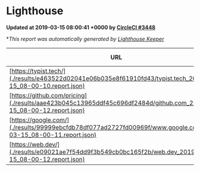 
# Lighthouse

**Updated at 2019-03-15 08:00:41 +0000 by [CircleCI #3448](https://circleci.com/gh/ItinerisLtd/lighthouse-keeper-example/3448)**

**This report was automatically generated by [Lighthouse Keeper](https://github.com/itinerisltd/lighthouse-keeper)*

| URL | Performance | Accessibility | Best Practices | SEO | PWA | Updated At |
| --- | --- | --- | --- | --- | --- | --- |
| [https://typist.tech/](./results/e463522d02041e06b035e8f61910fd43/typist.tech_2019-03-15_08-00-10.report.json) | 1 |  |  |  |  | 2019-03-15T08:00:10.848Z |
| [https://github.com/pricing](./results/aae423b045c13965ddf45c696df2484d/github.com_2019-03-15_08-00-12.report.json) | 0.8 | 0.89 | 0.93 | 0.9 | 0.58 | 2019-03-15T08:00:12.883Z |
| [https://google.com/](./results/99999ebcfdb78df077ad2727fd00969f/www.google.com_2019-03-15_08-00-11.report.json) | 0.95 | 0.71 | 0.93 | 0.82 | 0.58 | 2019-03-15T08:00:11.778Z |
| [https://web.dev/](./results/e09021ae7f54dd9f3b549cb0bc165f2b/web.dev_2019-03-15_08-00-12.report.json) | 0.93 | 0.93 | 0.93 | 0.87 | 1 | 2019-03-15T08:00:12.041Z |
